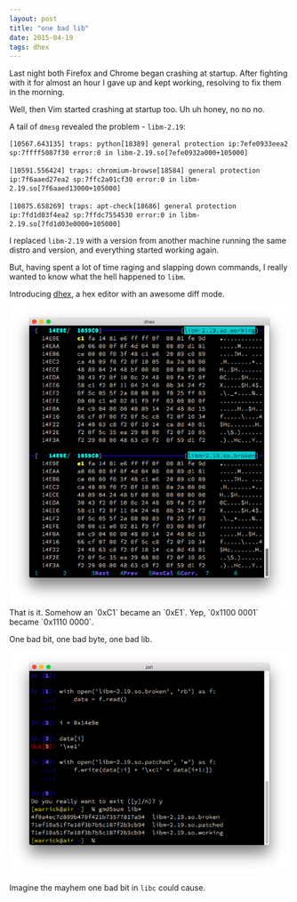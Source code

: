 ```yaml
---
layout: post
title: "one bad lib"
date: 2015-04-19
tags: dhex
---
```


Last night both Firefox and Chrome began crashing at startup. After fighting 
with it for almost an hour I gave up and kept working, resolving to fix them in the 
morning.

Well, then Vim started crashing at startup too. Uh uh honey, no no no.
 
A tail of `dmesg` revealed the problem - `libm-2.19`:

```
[10567.643135] traps: python[18389] general protection ip:7efe0933eea2 sp:7ffff5087f30 error:0 in libm-2.19.so[7efe0932a000+105000]

[10591.556424] traps: chromium-browse[18584] general protection ip:7f6aaed27ea2 sp:7ffc2a01cf30 error:0 in libm-2.19.so[7f6aaed13000+105000]

[10875.658269] traps: apt-check[18686] general protection ip:7fd1d03f4ea2 sp:7ffdc7554530 error:0 in libm-2.19.so[7fd1d03e0000+105000]

```

I replaced `libm-2.19` with a version from another machine running the same distro
and version, and everything started working again. 

But, having spent a lot of time raging and slapping down commands, I really wanted 
to know what the hell happened to `libm`.

Introducing [dhex](http://www.dettus.net/dhex/), a hex editor with an awesome diff mode.

<img src="/img/dhex.png" />
That is it. Somehow an `0xC1` became an `0xE1`. Yep, `0x1100 0001` became `0x1110 0000`.

One bad bit, one bad byte, one bad lib.

<img src="/img/patching.png" />

Imagine the mayhem one bad bit in `libc` could cause.


